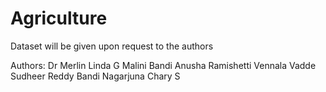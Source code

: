 # Agriculture

Dataset will be given upon request to the authors

Authors:
Dr Merlin Linda G
Malini Bandi
Anusha Ramishetti
Vennala Vadde
Sudheer Reddy Bandi
Nagarjuna Chary S
